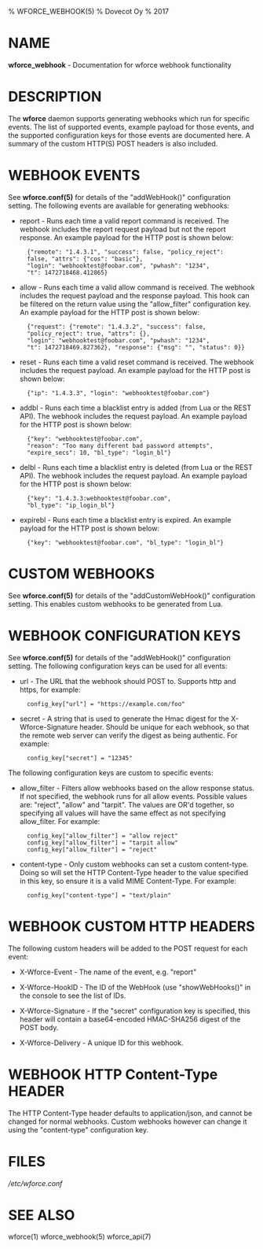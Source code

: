 % WFORCE_WEBHOOK(5)
% Dovecot Oy
% 2017

# NAME
**wforce_webhook** - Documentation for wforce webhook functionality

# DESCRIPTION
The **wforce** daemon supports generating webhooks which run for
specific events. The list of supported events, example payload for
those events, and the supported configuration keys for those events
are documented here. A summary of the custom HTTP(S) POST headers is
also included.

# WEBHOOK EVENTS

See **wforce.conf(5)** for details of the "addWebHook()" configuration
setting. The following events are available for generating webhooks:

* report - Runs each time a valid report command is received. The webhook
  includes the report request payload but not the report response. An
  example payload for the HTTP post is shown below:

		{"remote": "1.4.3.1", "success": false, "policy_reject":
		false, "attrs": {"cos": "basic"},
		"login": "webhooktest@foobar.com", "pwhash": "1234",
		"t": 1472718468.412865}

* allow - Runs each time a valid allow command is received. The
  webhook includes the request payload and the response payload. This
  hook can be filtered on the return value using the "allow_filter" 
  configuration key. An example payload for the HTTP post is shown below:

		{"request": {"remote": "1.4.3.2", "success": false,
		"policy_reject": true, "attrs": {},
		"login": "webhooktest@foobar.com", "pwhash": "1234",
		"t": 1472718469.827362}, "response": {"msg": "", "status": 0}}

* reset - Runs each time a valid reset command is received. The
  webhook includes the request payload. An example payload for the
  HTTP post is shown below:

		{"ip": "1.4.3.3", "login": "webhooktest@foobar.com"}

* addbl - Runs each time a blacklist entry is added (from Lua or the
  REST API). The webhook includes the request payload. An example
  payload for the HTTP post is shown below:

		{"key": "webhooktest@foobar.com",
		"reason": "Too many different bad password attempts",
		"expire_secs": 10, "bl_type": "login_bl"}

* delbl - Runs each time a blacklist entry is deleted (from Lua or the 
  REST API). The webhook includes the request payload. An example
  payload for the HTTP post is shown below:

		{"key": "1.4.3.3:webhooktest@foobar.com",
		"bl_type": "ip_login_bl"}

* expirebl - Runs each time a blacklist entry is expired. An example
  payload for the HTTP post is shown below:

		{"key": "webhooktest@foobar.com", "bl_type": "login_bl"}

# CUSTOM WEBHOOKS

See **wforce.conf(5)** for details of the "addCustomWebHook()" configuration
setting. This enables custom webhooks to be generated from Lua. 

# WEBHOOK CONFIGURATION KEYS

See **wforce.conf(5)** for details of the "addWebHook()" configuration
setting. The following configuration keys can be used for all events:

* url - The URL that the webhook should POST to. Supports http and
  https, for example:

		config_key["url"] = "https://example.com/foo"

* secret - A string that is used to generate the Hmac digest for the
  X-Wforce-Signature header. Should be unique for each webhook, so
  that the remote web server can verify the digest as being
  authentic. For example:

		config_key["secret"] = "12345"

The following configuration keys are custom to specific events:

* allow_filter - Filters allow webhooks based on the allow response
  status. If not specified, the webhook runs for all allow
  events. Possible values are: "reject", "allow" and
  "tarpit". The values are OR'd together, so specifying all values
  will have the same effect as not specifying allow_filter. For
  example: 

		config_key["allow_filter"] = "allow reject"
		config_key["allow_filter"] = "tarpit allow"
		config_key["allow_filter"] = "reject"

* content-type - Only custom webhooks can set a custom
  content-type. Doing so will set the HTTP Content-Type header to the
  value specified in this key, so ensure it is a valid MIME
  Content-Type. For example:

		config_key["content-type"] = "text/plain"

# WEBHOOK CUSTOM HTTP HEADERS

The following custom headers will be added to the POST request for
each event:

* X-Wforce-Event - The name of the event, e.g. "report"

* X-Wforce-HookID - The ID of the WebHook (use "showWebHooks()" in the
  console to see the list of IDs.

* X-Wforce-Signature - If the "secret" configuration key is specified,
  this header will contain a base64-encoded HMAC-SHA256 digest of the POST body.

* X-Wforce-Delivery - A unique ID for this webhook.

# WEBHOOK HTTP Content-Type HEADER

The HTTP Content-Type header defaults to application/json, and cannot
be changed for normal webhooks. Custom webhooks however can change
it using the "content-type" configuration key.

# FILES
*/etc/wforce.conf*

# SEE ALSO
wforce(1) wforce_webhook(5) wforce_api(7)
